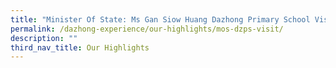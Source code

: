 ```yaml
---
title: "Minister Of State: Ms Gan Siow Huang Dazhong Primary School Visit"
permalink: /dazhong-experience/our-highlights/mos-dzps-visit/
description: ""
third_nav_title: Our Highlights
---
```


